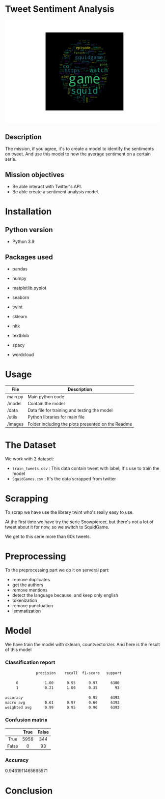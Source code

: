 # Tweet Sentiment Analysis

![Squidgame_wordcloud](./images/wordcloud_with_mask.png)


## Description

The mission, if you agree, it's to create a model to identify the sentiments on tweet. And use this model to now the average sentiment on a certain serie.

## Mission objectives

- Be able interact with Twitter's API.
- Be able create a sentiment analysis model.

# Installation

## Python version
* Python 3.9

## Packages used

* pandas
* numpy
* matplotlib.pyplot
* seaborn

* twint
* sklearn
* nltk
* textblob
* spacy
* wordcloud

# Usage
| File                | Description                                                    |
|---------------------|----------------------------------------------------------------|
| main.py         | Main python code|
| /model         | Contain the model|
| /data         | Data file for training and testing the model|
| /utils         | Python libraries for main file|
| /images           | Folder including the plots presented on the Readme |

# The Dataset

We work with 2 dataset:
   * `train_tweets.csv` : This data contain tweet with label, it's use to train the model
   * `SquidGames.csv` : It's the data scrapped from twitter


# Scrapping

To scrap we have use the library twint who's really easy to use. 

At the first time we have try the serie Snowpiercer, but there's not a lot of tweet about it for now, so we switch to SquidGame.

We get to this serie more than 60k tweets.

# Preprocessing

To the preprocessing part we do it on serveral part:
* remove duplicates
* get the authors
* remove mentions
* detect the language because, and keep only english
* tokenization
* remove punctuation
* lemmatization

# Model

We have train the model with sklearn, countvectorizer. And here is the result of this model

### Classification report
   
                  precision    recall  f1-score   support

         0            1.00      0.95      0.97      6300
         1            0.21      1.00      0.35        93

    accuracy                              0.95      6393
    macro avg         0.61      0.97      0.66      6393
    weighted avg      0.99      0.95      0.96      6393

### Confusion matrix
| |True | False
:-----------:|:-----------:|:-----------:
True|5956|344
False|0|93|

### Accuracy
0.9461911465665571

# Conclusion

